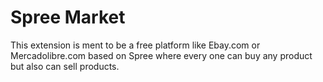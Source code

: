 Spree Market
============

This extension is ment to be a free platform like Ebay.com or Mercadolibre.com based on Spree where every one can buy any product but also can sell products. 
